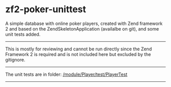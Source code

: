 zf2-poker-unittest
=======================

A simple database with online poker players, created with Zend framework 2 and based on the ZendSkeletonApplication (availalbe on git), and some unit tests added.

------------
This is mostly for reviewing and cannot be run directly since the Zend Framework 2 is required and is not included here but excluded by the gitignore.

------------
The unit tests are in folder:
[/module/Player/test/PlayerTest](/module/Player/test/PlayerTest)

------------



